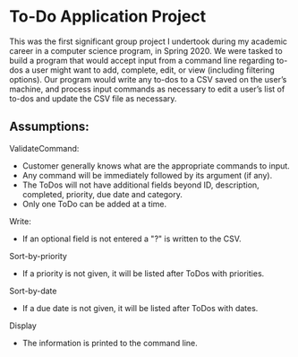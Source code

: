 # To-Do Application Project
This was the first significant group project I undertook during my academic career in a computer science program, in Spring 2020. We were tasked to build a program that would accept input from a command line regarding to-dos a user might want to add, complete, edit, or view (including filtering options). Our program would write any to-dos to a CSV saved on the user’s machine, and process input commands as necessary to edit a user’s list of to-dos and update the CSV file as necessary.

## Assumptions:<br>
ValidateCommand:<br>
- Customer generally knows what are the appropriate commands to input.<br>
- Any command will be immediately followed by its argument (if any).<br>
- The ToDos will not have additional fields beyond ID, description, completed, priority, due date and category.<br>
- Only one ToDo can be added at a time.<br>

Write:<br>
- If an optional field is not entered a "?" is written to the CSV.<br>

Sort-by-priority<br>
- If a priority is not given, it will be listed after ToDos with priorities.<br>

Sort-by-date<br>
- If a due date is not given, it will be listed after ToDos with dates.<br>

Display<br>
- The information is printed to the command line.<br>

